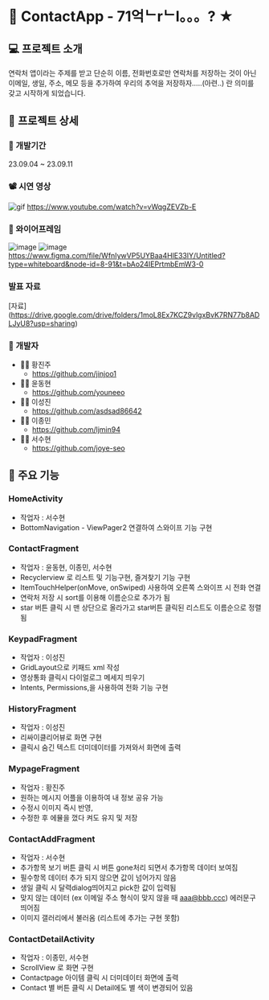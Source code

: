 # 📱 ContactApp - 71억ᄂrᄂl。。。? ★

## 💻 프로젝트 소개
연락처 앱이라는 주제를 받고 단순히 이름, 전화번호로만 연락처를 저장하는 것이 아닌
이메일, 생일, 주소, 메모 등을 추가하여 우리의 추억을 저장하자…..(아련..) 란 의미를 갖고 시작하게 되었습니다.

## 🔧 프로젝트 상세

### 📆 개발기간
23.09.04 ~ 23.09.11

### 📽️ 시연 영상
![gif](https://github.com/joye-seo/Team7ContactApp/assets/104261048/d27e8921-a5d4-45e8-94b6-ccf045e69f01)
https://www.youtube.com/watch?v=vWqgZEVZb-E

### 🎨 와이어프레임
![image](https://github.com/joye-seo/Team7ContactApp/assets/104261048/9882409a-5470-44b3-8095-81fb76158aec)
![image](https://github.com/joye-seo/Team7ContactApp/assets/104261048/e196d1a1-5d8f-4a04-97b7-e362cb80e162)
https://www.figma.com/file/WfnIywVP5UYBaa4HlE33lY/Untitled?type=whiteboard&node-id=8-91&t=bAo24IEPrtmbEmW3-0

### 발표 자료
[자료] (https://drive.google.com/drive/folders/1moL8Ex7KCZ9vlgxBvK7RN77b8ADLJyU8?usp=sharing)

### 👥 개발자
+ ‍👩‍💻 황진주‍
    - https://github.com/jinjoo1
+ ‍🧑‍💻 윤동현
    - https://github.com/youneeo
+ ‍🧑‍💻 이성진
    - https://github.com/asdsad86642
+ ‍🧑‍💻 이종민
    - https://github.com/ljmin94
+ ‍👩‍💻 서수현
    - https://github.com/joye-seo

## 📌 주요 기능

### HomeActivity
* 작업자 : 서수현
* BottomNavigation - ViewPager2 연결하여 스와이프 기능 구현

### ContactFragment
* 작업자 : 윤동현, 이종민, 서수현
* Recyclerview 로 리스트 및 기능구현, 즐겨찾기 기능 구현
* ItemTouchHelper(onMove, onSwiped) 사용하여 오른쪽 스와이프 시 전화 연결
*  연락처 저장 시 sort를 이용해 이름순으로 추가가 됨 
* star 버튼 클릭 시 맨 상단으로 올라가고 star버튼 클릭된 리스트도 이름순으로 정렬됨

### KeypadFragment
* 작업자 : 이성진
* GridLayout으로 키패드 xml 작성
* 영상통화 클릭시  다이얼로그 메세지 띄우기
* Intents, Permissions,을 사용하여 전화 기능 구현

### HistoryFragment
* 작업자 : 이성진
* 리싸이클리어뷰로 화면 구현
* 클릭시 숨긴 텍스트 더미데이터를 가져와서 화면에 출력

### MypageFragment
* 작업자 : 황진주
* 원하는 메시지 어플을 이용하여 내 정보 공유 가능
* 수정시 이미지 즉시 반영, 
* 수정한 후 에뮬을 껐다 켜도 유지 및 저장

### ContactAddFragment
* 작업자 : 서수현
* 추가항목 보기 버튼 클릭 시 버튼 gone처리 되면서 추가항목 데이터 보여짐 
* 필수항목 데이터 추가 되지 않으면 값이 넘어가지 않음 
* 생일 클릭 시 달력dialog띄어지고 pick한 값이 입력됨 
* 맞지 않는 데이터 (ex 이메일 주소 형식이 맞지 않을 때 aaa@bbb.ccc) 에러문구 띄어짐 
* 이미지 갤러리에서 불러옴 (리스트에 추가는 구현 못함)

### ContactDetailActivity
* 작업자 : 이종민, 서수현
* ScrollView 로 화면 구현
* Contactpage 아이템 클릭 시 더미데이터 화면에 출력
* Contact 별 버튼 클릭 시 Detail에도 별 색이 변경되어 있음



